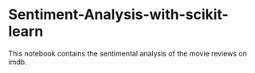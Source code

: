 # Sentiment-Analysis-with-scikit-learn
This notebook contains the sentimental analysis of the movie reviews on imdb.
